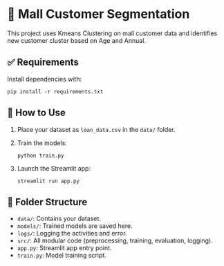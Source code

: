 # 🏦 Mall Customer Segmentation

This project uses Kmeans Clustering on mall customer data and identifies new customer cluster based on Age and Annual.

## ✅ Requirements
Install dependencies with:
```
pip install -r requirements.txt
```

## 💠 How to Use

1. Place your dataset as `loan_data.csv` in the `data/` folder.

2. Train the models:
   ```
   python train.py
   ```

3. Launch the Streamlit app:
   ```
   streamlit run app.py
   ```

## 📂 Folder Structure

- `data/`: Contains your dataset.
- `models/`: Trained models are saved here.
- `logs/`: Logging the activities and error.
- `src/`: All modular code (preprocessing, training, evaluation, logging).
- `app.py`: Streamlit app entry point.
- `train.py`: Model training script.
